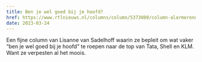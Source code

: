 ```yaml
---
title: Ben je wel goed bij je hoofd?
href: https://www.rtlnieuws.nl/columns/column/5373080/column-alarmerende-boodschap-politiek-rapport-klimaatverandering
date: 2023-03-24
---
```


Een fijne column van Lisanne van Sadelhoff waarin ze bepleit om wat vaker “ben je wel goed bij je hoofd” te roepen naar de top van Tata, Shell en KLM. Want ze verpesten al het moois.
